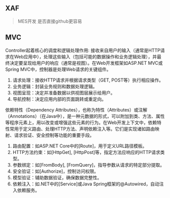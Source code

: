 ## XAF
> MES开发
是否直接github更容易



## MVC

Controller起着核心的调度和逻辑处理作用: 接收来自用户的输入（通常是HTTP请求在Web应用中），处理这些输入（包括可能的数据操作和业务逻辑处理），并最终决定要呈现给用户的响应（通常是视图）。在Web开发框架如ASP.NET MVC或Spring MVC中，控制器是处理Web请求的关键组件。

1. 请求处理：接收HTTP请求并根据请求类型（GET, POST等）执行相应操作。
2. 业务逻辑：封装业务规则和数据处理逻辑。
3. 视图呈现：决定并准备数据以供视图层展示给用户。
4. 导航控制：决定应用内部的页面跳转或重定向。

依赖特性（Dependency Attributes），也称为特性（Attributes）或注解（Annotations）（在Java中），是一种元数据的形式，可以附加到类、方法、属性等程序元素上，用以改变或增强这些元素的行为。在Web开发上下文中，依赖特性常用于定义路由、处理HTTP方法、声明依赖注入等。它们是实现诸如路由映射、请求验证、安全控制等功能的重要手段。

1. 路由配置：如ASP.NET Core中的[Route]，用于定义URL路径模板。
2. HTTP方法约束：如[HttpGet], [HttpPost]等，指定方法应响应的HTTP请求类型。
3. 参数绑定：如[FromBody], [FromQuery]，指导参数从请求的特定部分提取。
4. 安全验证：如[Authorize]，控制访问权限。
5. 模型验证：辅助数据验证，确保数据完整性。
6. 依赖注入：如.NET中的[Service]或Java Spring框架的@Autowired，自动注入依赖服务。